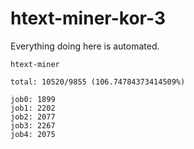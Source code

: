 # htext-miner-kor-3

Everything doing here is automated.

```
htext-miner

total: 10520/9855 (106.74784373414509%)

job0: 1899
job1: 2202
job2: 2077
job3: 2267
job4: 2075
```